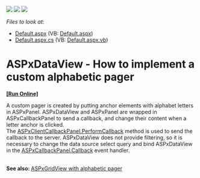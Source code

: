 <!-- default badges list -->
![](https://img.shields.io/endpoint?url=https://codecentral.devexpress.com/api/v1/VersionRange/128554300/14.2.7%2B)
[![](https://img.shields.io/badge/Open_in_DevExpress_Support_Center-FF7200?style=flat-square&logo=DevExpress&logoColor=white)](https://supportcenter.devexpress.com/ticket/details/T237952)
[![](https://img.shields.io/badge/📖_How_to_use_DevExpress_Examples-e9f6fc?style=flat-square)](https://docs.devexpress.com/GeneralInformation/403183)
<!-- default badges end -->
<!-- default file list -->
*Files to look at*:

* [Default.aspx](./CS/Default.aspx) (VB: [Default.aspx](./VB/Default.aspx))
* [Default.aspx.cs](./CS/Default.aspx.cs) (VB: [Default.aspx.vb](./VB/Default.aspx.vb))
<!-- default file list end -->
# ASPxDataView - How to implement a custom alphabetic pager 
<!-- run online -->
**[[Run Online]](https://codecentral.devexpress.com/t237952/)**
<!-- run online end -->


<p>A custom pager is created by putting anchor elements with alphabet letters in ASPxPanel. ASPxDataView and ASPxPanel are wrapped in ASPxCallbackPanel to send a callback, and change their content when a letter anchor is clicked. The <a href="https://documentation.devexpress.com/#AspNet/DevExpressWebScriptsASPxClientCallbackPanel_PerformCallbacktopic">ASPxClientCallbackPanel.PerformCallback</a> method is used to send the callback to the server. ASPxDataView does not provide filtering, so it is necessary to change the data source select query and bind ASPxDataView in the <a href="https://documentation.devexpress.com/#AspNet/DevExpressWebASPxCallbackPanel_Callbacktopic">ASPxCallbackPanel.Callback</a> event handler.</p>
<br /><strong>See also: </strong><a href="https://www.devexpress.com/Support/Center/p/E1820">ASPxGridView with alphabetic pager</a>

<br/>


